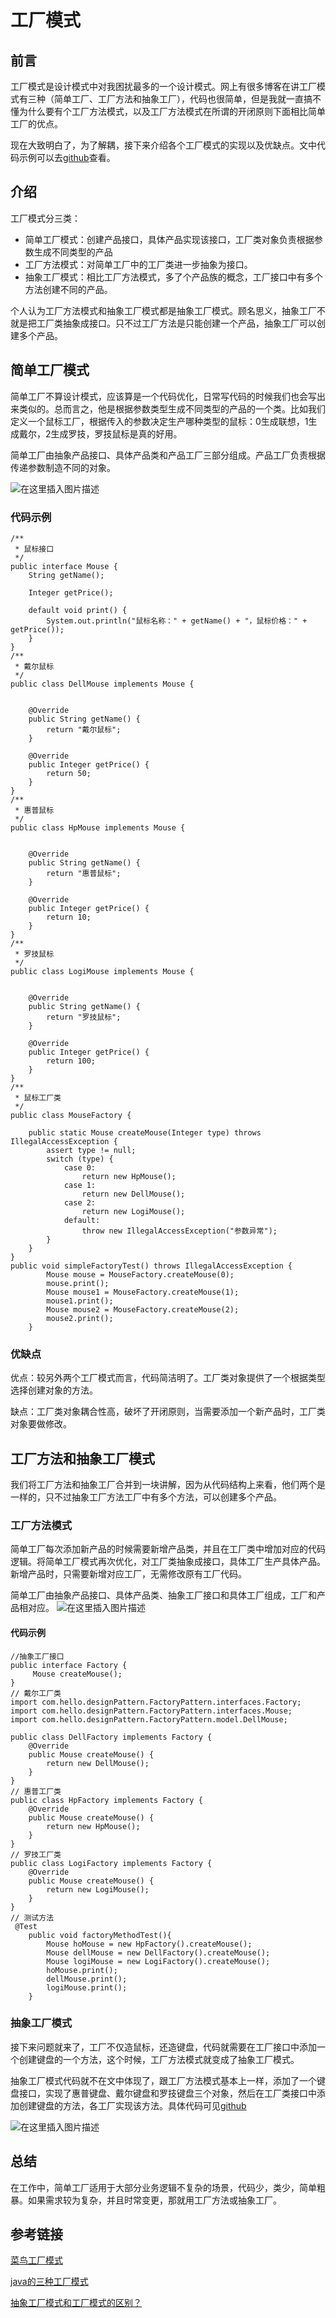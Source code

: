 
# 工厂模式

##  前言

工厂模式是设计模式中对我困扰最多的一个设计模式。网上有很多博客在讲工厂模式有三种（简单工厂、工厂方法和抽象工厂），代码也很简单，但是我就一直搞不懂为什么要有个工厂方法模式，以及工厂方法模式在所谓的开闭原则下面相比简单工厂的优点。

现在大致明白了，为了解耦，接下来介绍各个工厂模式的实现以及优缺点。文中代码示例可以去[github](https://github.com/nocoders/hello-design-pattern.git)查看。

## 介绍

工厂模式分三类：

- 简单工厂模式：创建产品接口，具体产品实现该接口，工厂类对象负责根据参数生成不同类型的产品
- 工厂方法模式：对简单工厂中的工厂类进一步抽象为接口。
- 抽象工厂模式：相比工厂方法模式，多了个产品族的概念，工厂接口中有多个方法创建不同的产品。

个人认为工厂方法模式和抽象工厂模式都是抽象工厂模式。顾名思义，抽象工厂不就是把工厂类抽象成接口。只不过工厂方法是只能创建一个产品，抽象工厂可以创建多个产品。

## 简单工厂模式

简单工厂不算设计模式，应该算是一个代码优化，日常写代码的时候我们也会写出来类似的。总而言之，他是根据参数类型生成不同类型的产品的一个类。比如我们定义一个鼠标工厂，根据传入的参数决定生产哪种类型的鼠标：0生成联想，1生成戴尔，2生成罗技，罗技鼠标是真的好用。

简单工厂由抽象产品接口、具体产品类和产品工厂三部分组成。产品工厂负责根据传递参数制造不同的对象。

![在这里插入图片描述](https://img-blog.csdnimg.cn/ddb463ff095c4956a2e8b08d1f2176e9.png?x-oss-process=image/watermark,type_d3F5LXplbmhlaQ,shadow_50,text_Q1NETiBA5LiN5LyaY29kZeeahGNvZGVy,size_20,color_FFFFFF,t_70,g_se,x_16#pic_center)


### 代码示例

```
/**
 * 鼠标接口
 */
public interface Mouse {
    String getName();

    Integer getPrice();

    default void print() {
        System.out.println("鼠标名称：" + getName() + "，鼠标价格：" + getPrice());
    }
}
/**
 * 戴尔鼠标
 */
public class DellMouse implements Mouse {


    @Override
    public String getName() {
        return "戴尔鼠标";
    }

    @Override
    public Integer getPrice() {
        return 50;
    }
}
/**
 * 惠普鼠标
 */
public class HpMouse implements Mouse {


    @Override
    public String getName() {
        return "惠普鼠标";
    }

    @Override
    public Integer getPrice() {
        return 10;
    }
}
/**
 * 罗技鼠标
 */
public class LogiMouse implements Mouse {


    @Override
    public String getName() {
        return "罗技鼠标";
    }

    @Override
    public Integer getPrice() {
        return 100;
    }
}
/**
 * 鼠标工厂类
 */
public class MouseFactory {

    public static Mouse createMouse(Integer type) throws IllegalAccessException {
        assert type != null;
        switch (type) {
            case 0:
                return new HpMouse();
            case 1:
                return new DellMouse();
            case 2:
                return new LogiMouse();
            default:
                throw new IllegalAccessException("参数异常");
        }
    }
}
public void simpleFactoryTest() throws IllegalAccessException {
        Mouse mouse = MouseFactory.createMouse(0);
        mouse.print();
        Mouse mouse1 = MouseFactory.createMouse(1);
        mouse1.print();
        Mouse mouse2 = MouseFactory.createMouse(2);
        mouse2.print();
    }
```

### 优缺点

优点：较另外两个工厂模式而言，代码简洁明了。工厂类对象提供了一个根据类型选择创建对象的方法。

缺点：工厂类对象耦合性高，破坏了开闭原则，当需要添加一个新产品时，工厂类对象要做修改。

## 工厂方法和抽象工厂模式

我们将工厂方法和抽象工厂合并到一块讲解，因为从代码结构上来看，他们两个是一样的，只不过抽象工厂方法工厂中有多个方法，可以创建多个产品。

### 工厂方法模式

简单工厂每次添加新产品的时候需要新增产品类，并且在工厂类中增加对应的代码逻辑。将简单工厂模式再次优化，对工厂类抽象成接口，具体工厂生产具体产品。新增产品时，只需要新增对应工厂，无需修改原有工厂代码。

简单工厂由抽象产品接口、具体产品类、抽象工厂接口和具体工厂组成，工厂和产品相对应。
![在这里插入图片描述](https://img-blog.csdnimg.cn/48181cb7c3c847e0a27d59e266f81740.png?x-oss-process=image/watermark,type_d3F5LXplbmhlaQ,shadow_50,text_Q1NETiBA5LiN5LyaY29kZeeahGNvZGVy,size_14,color_FFFFFF,t_70,g_se,x_16#pic_center)


#### 代码示例

```
//抽象工厂接口
public interface Factory {
     Mouse createMouse();
}
// 戴尔工厂类
import com.hello.designPattern.FactoryPattern.interfaces.Factory;
import com.hello.designPattern.FactoryPattern.interfaces.Mouse;
import com.hello.designPattern.FactoryPattern.model.DellMouse;

public class DellFactory implements Factory {
    @Override
    public Mouse createMouse() {
        return new DellMouse();
    }
}
// 惠普工厂类
public class HpFactory implements Factory {
    @Override
    public Mouse createMouse() {
        return new HpMouse();
    }
}
// 罗技工厂类
public class LogiFactory implements Factory {
    @Override
    public Mouse createMouse() {
        return new LogiMouse();
    }
}
// 测试方法
 @Test
    public void factoryMethodTest(){
        Mouse hoMouse = new HpFactory().createMouse();
        Mouse dellMouse = new DellFactory().createMouse();
        Mouse logiMouse = new LogiFactory().createMouse();
        hoMouse.print();
        dellMouse.print();
        logiMouse.print();
    }
```

### 抽象工厂模式

接下来问题就来了，工厂不仅造鼠标，还造键盘，代码就需要在工厂接口中添加一个创建键盘的一个方法，这个时候，工厂方法模式就变成了抽象工厂模式。

抽象工厂模式代码就不在文中体现了，跟工厂方法模式基本上一样，添加了一个键盘接口，实现了惠普键盘、戴尔键盘和罗技键盘三个对象，然后在工厂类接口中添加创建键盘的方法，各工厂实现该方法。具体代码可见[github](https://github.com/nocoders/hello-design-pattern.git)

![在这里插入图片描述](https://img-blog.csdnimg.cn/dcf385f3a2be4bacbf16c4bbab4c3b01.png?x-oss-process=image/watermark,type_d3F5LXplbmhlaQ,shadow_50,text_Q1NETiBA5LiN5LyaY29kZeeahGNvZGVy,size_20,color_FFFFFF,t_70,g_se,x_16#pic_center)


## 总结

在工作中，简单工厂适用于大部分业务逻辑不复杂的场景，代码少，类少，简单粗暴。如果需求较为复杂，并且时常变更，那就用工厂方法或抽象工厂。

## 参考链接

[菜鸟工厂模式](https://www.runoob.com/design-pattern/factory-pattern.htm)

[java的三种工厂模式](https://blog.csdn.net/qq564425/article/details/81082242)

[抽象工厂模式和工厂模式的区别？](https://www.zhihu.com/question/20367734)